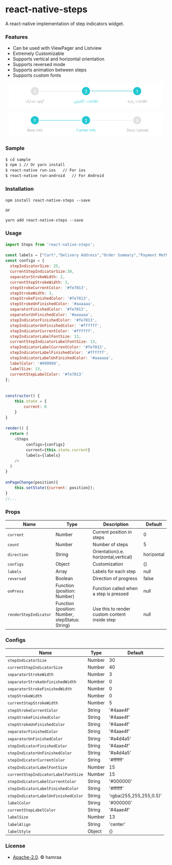 # react-native-steps
A react-native implementation of step indicators widget.

### Features

  - Can be used with ViewPager and Listview
  - Extremely Customizable
  - Supports vertical and horizontal orientation
  - Supports reversed mode
  - Supports animation between steps
  - Supports custom fonts
  
<p align="center">
  <img width="480" height="76" src="art/1.png" alt="Reversed Sample">
</p>

<p align="center">
  <img width="480" height="76" src="art/2.png" alt="Sample">
</p>
  
### Sample
```sh
$ cd sample
$ npm i // Or yarn install
$ react-native run-ios   // For ios
$ react-native run-android   // For Android
```

### Installation
``npm install react-native-steps --save``

or

``yarn add react-native-steps --save``

### Usage
```javascript
import Steps from 'react-native-steps';

const labels = ["Cart","Delivery Address","Order Summary","Payment Method","Track"];
const configs = {
  stepIndicatorSize: 25,
  currentStepIndicatorSize:30,
  separatorStrokeWidth: 2,
  currentStepStrokeWidth: 3,
  stepStrokeCurrentColor: '#fe7013',
  stepStrokeWidth: 3,
  stepStrokeFinishedColor: '#fe7013',
  stepStrokeUnFinishedColor: '#aaaaaa',
  separatorFinishedColor: '#fe7013',
  separatorUnFinishedColor: '#aaaaaa',
  stepIndicatorFinishedColor: '#fe7013',
  stepIndicatorUnFinishedColor: '#ffffff',
  stepIndicatorCurrentColor: '#ffffff',
  stepIndicatorLabelFontSize: 13,
  currentStepIndicatorLabelFontSize: 13,
  stepIndicatorLabelCurrentColor: '#fe7013',
  stepIndicatorLabelFinishedColor: '#ffffff',
  stepIndicatorLabelUnFinishedColor: '#aaaaaa',
  labelColor: '#999999',
  labelSize: 13,
  currentStepLabelColor: '#fe7013'
};


constructor() {
    this.state = {
        current: 0
    }
}

render() {
  return (
    <Steps
         configs={configs}
         current={this.state.current}
         labels={labels}
    />
  )
}

onPageChange(position){
    this.setState({current: position});
}
//...
```

### Props

| Name | Type | Description | Default
| ------------ | ------------- | ------------ |------------ |
| `current` | Number  | Current position in steps | 0
| ```count``` | Number  | Number of steps | 5
| ```direction``` | String  | Orientation(i.e. horizontal,vertical) | horizontal
| ```configs``` | Object  | Customization | {}
| ```labels``` | Array  | Labels for each step | null
| ```reversed``` | Boolean  | Direction of progress | false
| `onPress` | Function (position: Number) | Function called when a step is pressed | null
| `renderStepIndicator` | Function (position: Number, stepStatus: String) | Use this to render custom content inside step | null 

### Configs

| Name | Type | Default
| ------------ | ------------ |------------ |
| ```stepIndicatorSize``` | Number  | 30
| ```currentStepIndicatorSize``` | Number  | 40
| ```separatorStrokeWidth``` | Number  | 3
| ```separatorStrokeUnfinishedWidth``` | Number  | 0
| ```separatorStrokeFinishedWidth``` | Number  | 0
| ```stepStrokeWidth``` | Number  | 0
| ```currentStepStrokeWidth``` | Number  | 5
| ```stepStrokeCurrentColor``` | String  | '#4aae4f'
| ```stepStrokeFinishedColor``` | String  | '#4aae4f'
| ```stepStrokeUnFinishedColor``` | String  | '#4aae4f'
| ```separatorFinishedColor``` | String  | '#4aae4f'
| ```separatorUnFinishedColor``` | String  | '#a4d4a5'
| ```stepIndicatorFinishedColor``` | String  | '#4aae4f'
| ```stepIndicatorUnFinishedColor``` | String  | '#a4d4a5'
| ```stepIndicatorCurrentColor``` | String  | '#ffffff'
| ```stepIndicatorLabelFontSize``` | Number  | 15
| ```currentStepIndicatorLabelFontSize``` | Number  | 15
| ```stepIndicatorLabelCurrentColor``` | String  | '#000000'
| ```stepIndicatorLabelFinishedColor``` | String  | '#ffffff'
| ```stepIndicatorLabelUnFinishedColor``` | String  | 'rgba(255,255,255,0.5)'
| ```labelColor``` | String  | '#000000'
| ```currentStepLabelColor``` | String  | '#4aae4f'
| ```labelSize``` | Number  | 13
| ```labelAlign``` | String  | 'center'
| ```labelStyle``` | Object  | {}


### License

 - [Apache-2.0](https://github.com/hamraa/react-native-steps/blob/master/LICENSE).  © hamraa

